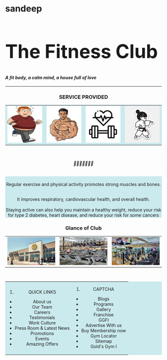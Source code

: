 # sandeep
<html>
<title>fitness</title>
<head>
<style>

td {
  border: 1px solid black;
}

.bgimg {
    
background-color:#cbeaed;text-align:center; height:150;
}

</style>
</head>

<body>

<div class="bgimg";>
<h1 style="font-size:60px">The Fitness Club</h1>
<h4><em>A fit body, a calm mind, a house full of love</em></h4>
</div>
<hr style="height:2px;border-width:2;color:gray;background-color:gray">
<h3 style="text-align:center;">SERVICE PROVIDED</h3>
 <div style="background-color:#cbeaed;text-align:center; height:150">
<table
           align="center"
cellspacing="10px"> 

<tr>
<td><a href="www.w3school.com"><img src="imagess.jpg"></a></td>
<td><a href="www.google.com"><img src="download.jpg"></a></td>
<td><a href="www.google.com"><img src="cardio.jpg"></a></td>
<td><a href="www.google.com"><img src="mg.jpg"></a></td>
</tr>
</table>
</div>
&nbsp
<h6 style="text-align:center";>💛💛💛💛💛💛💛</h6>

<div style="background-color:#cbeaed;text-align:center; height:150">

<br>Regular exercise and physical activity promotes strong muscles and bones.</br>

 <br>It improves respiratory, cardiovascular health, and overall health.</br>
 <br>Staying active can also help you maintain a healthy weight, reduce your risk for type 2 diabetes, heart disease, and reduce your risk for some cancers</br></td>
</tr>
</table>
</div>
<h3 style="text-align:center";>Glance of Club</h3>

<table align="center">
<tr>
<td><img src="gold1.jpg"></td>
<td><img src="gold2.jpg"></td>
<td><img src="gold3.jpg"></td>
</tr>
</table>
&nbsp
&nbsp
<div style="background-color:#cbeaed;text-align:center; height:250">
<table align="center"
>
<tr >
<td><ol><li>QUICK LINKS</li></ol>
<ul>
<li>About us</li>
<li>Our Team</li>
<li>Careers</li>
<li>Testimonials</li>
<li>Work Culture</li>
<li>Press Room & Latest News</li>
<li>Promotions</li>
<li>Events</li>
<li>Amazing Offers</li>
</td>
<td>
<ol><li>CAPTCHA</li></ol>
<ul>
<li>Blogs</li>
<li>Programs</li>
<li>Gallery</li>
<li>Franchise</li>
<li>GGFI</li>
<li>Advertise With us</li>
<li>Buy Membership now</li>
<li>Gym Locator</li>
<li>Sitemap</li>
<li>Gold's Gym I</li>
</ul></td>
</tr>
</table>

</body>
</div>
</html>
